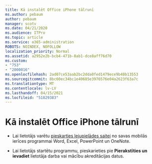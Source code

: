 ```yaml
---
title: Kā instalēt Office iPhone tālrunī
ms.author: pebaum
author: pebaum
manager: scotv
ms.date: 04/21/2020
ms.audience: ITPro
ms.topic: article
ms.service: o365-administration
ROBOTS: NOINDEX, NOFOLLOW
localization_priority: Normal
ms.assetid: a2952e2b-bcb4-471b-8ab1-dce8aff76d70
ms.custom:
- "753"
- "2000016"
ms.openlocfilehash: 2ad07ce53aab2bc2dda0fed1479ece9b48b13553
ms.sourcegitcommit: 8bc60ec34bc1e40685e3976576e04a2623f63a7c
ms.translationtype: MT
ms.contentlocale: lv-LV
ms.lasthandoff: 04/15/2021
ms.locfileid: "51829383"
---
```

# <a name="how-to-install-office-on-an-iphone"></a>Kā instalēt Office iPhone tālrunī

- Lai lietotājs varētu [pieskarties lejupielādes saitei](https://support.office.com/article/9df6d10c-7281-4671-8666-6ca8e339b628?wt.mc_id=Alchemy_ClientDIA) no savas mobilās ierīces programmai Word, Excel, PowerPoint un OneNote.

- Lai lietotājs startētu programmu, pieskarieties pie **Pierakstīties un ievadiet** lietotāja darba vai mācību akreditācijas datus.
